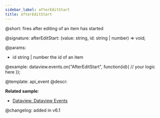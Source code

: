 ```yaml
---
sidebar_label: afterEditStart
title: afterEditStart
---          
```


@short: fires after editing of an item has started

@signature: afterEditStart: (value: string, id: string | number) => void;

@params:
- id		string | number		the id of an item

@example:
dataview.events.on("AfterEditStart", function(id){
	// your logic here
});


@template: api_event
@descr:


**Related sample**:
- [Dataview. Dataview Events](https://snippet.dhtmlx.com/2d74uyoh)


@changelog: added in v6.1